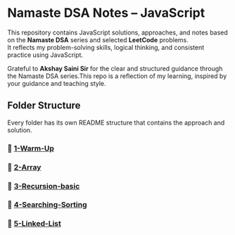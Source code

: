 #  Namaste DSA Notes – JavaScript

This repository contains JavaScript solutions, approaches, and notes based on the **Namaste DSA** series and selected **LeetCode** problems.  
It reflects my problem-solving skills, logical thinking, and consistent practice using JavaScript.


Grateful to **Akshay Saini Sir** for the clear and structured guidance through the Namaste DSA series.This repo is a reflection of my learning, inspired by your guidance and teaching style.

##  Folder Structure
Every folder has its own README structure that contains the approach and solution.

### 🔹 [1-Warm-Up](./1-warm-up/)

### 🔹 [2-Array](./2-array/)

### 🔹 [3-Recursion-basic](./3-basic-recursion/)

### 🔹 [4-Searching-Sorting](./4-searching-sorting/)

### 🔹 [5-Linked-List](./5-linked-list/)
